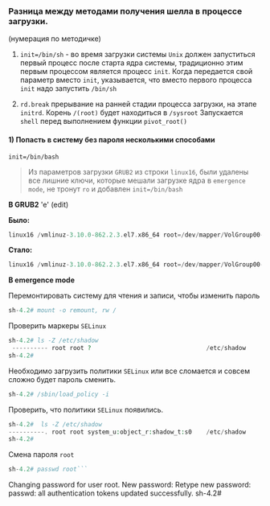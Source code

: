 ### Разница между методами получения шелла в процессе загрузки.

(нумерация по методичке)
1) `init=/bin/sh`  - во время загрузки системы `Unix` должен запуститься первый процесс после старта ядра системы, 
традиционно этим первым процессом является процесс `init`. 
Когда передается свой параметр вместо `init`, указывается, что вместо первого процесса `init` надо запустить `/bin/sh`

2) `rd.break` прерывание на ранней стадии процесса загрузки, на этапе `initrd`. Корень `/(root)` будет находиться в `/sysroot` 
Запускается `shell` перед выполнением функции `pivot_root()`


#### 1) Попасть в систему без пароля несколькими способами
`init=/bin/bash`

> Из параметров загрузки `GRUB2` из строки `linux16`, были удалены все лишние ключи, которые мешали загрузке ядра в `emergence mode`, 
> не тронут `ro` и добавлен `init=/bin/bash`

__В GRUB2__ 'e' (edit)

__Было:__
```php
linux16 /vmlinuz-3.10.0-862.2.3.el7.x86_64 root=/dev/mapper/VolGroup00-LogVol00 ro no_timer_check console=tty0 console=ttyS0,115200n8 net.ifnames=0 biosdevname=0 elevator=noop crashkernel=auto rd.lvm.lv=VolGroup00/LogVol00 rd.lvm.lv=VolGroup00/LogVol01 rhgb quiet 
```
__Стало:__
```php
linux16 /vmlinuz-3.10.0-862.2.3.el7.x86_64 root=/dev/mapper/VolGroup00-LogVol00 ro init=/bin/bash  rd.lvm.lv=VolGroup00/LogVol00 rd.lvm.lv=VolGroup00/LogVol01
```

__В emergence mode__

Перемонтировать систему для чтения и записи, чтобы изменить пароль
```php
sh-4.2# mount -o remount, rw /
```
Проверить маркеры `SELinux`
```php
sh-4.2# ls -Z /etc/shadow
 ---------- root root ?                                /etc/shadow
sh-4.2# 
```
Необходимо загрузить политики `SELinux` или все сломается и совсем сложно будет пароль сменить.
```php
sh-4.2# /sbin/load_policy -i 
```
Проверить, что политики `SELinux` появились.
```php
sh-4.2#  ls -Z /etc/shadow
----------. root root system_u:object_r:shadow_t:s0    /etc/shadow
sh-4.2#  
```
Смена пароля `root`
```php 
sh-4.2# passwd root```
```
Changing password for user root.
New password: 
Retype new password: 
passwd: all authentication tokens updated successfully.
sh-4.2# 
```
